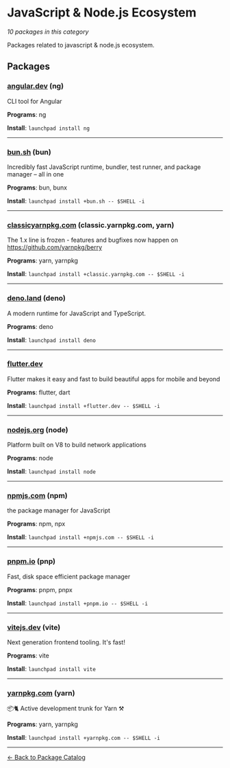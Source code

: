 # JavaScript & Node.js Ecosystem

*10 packages in this category*

Packages related to javascript & node.js ecosystem.

## Packages

### [angular.dev](../packages/angulardev.md) (ng)

CLI tool for Angular

**Programs**: ng

**Install**: `launchpad install ng`

---

### [bun.sh](../packages/bunsh.md) (bun)

Incredibly fast JavaScript runtime, bundler, test runner, and package manager – all in one

**Programs**: bun, bunx

**Install**: `launchpad install +bun.sh -- $SHELL -i`

---

### [classicyarnpkg.com](../packages/classicyarnpkgcom.md) (classic.yarnpkg.com, yarn)

The 1.x line is frozen - features and bugfixes now happen on https://github.com/yarnpkg/berry

**Programs**: yarn, yarnpkg

**Install**: `launchpad install +classic.yarnpkg.com -- $SHELL -i`

---

### [deno.land](../packages/denoland.md) (deno)

A modern runtime for JavaScript and TypeScript.

**Programs**: deno

**Install**: `launchpad install deno`

---

### [flutter.dev](../packages/flutterdev.md)

Flutter makes it easy and fast to build beautiful apps for mobile and beyond

**Programs**: flutter, dart

**Install**: `launchpad install +flutter.dev -- $SHELL -i`

---

### [nodejs.org](../packages/nodejsorg.md) (node)

Platform built on V8 to build network applications

**Programs**: node

**Install**: `launchpad install node`

---

### [npmjs.com](../packages/npmjscom.md) (npm)

the package manager for JavaScript

**Programs**: npm, npx

**Install**: `launchpad install +npmjs.com -- $SHELL -i`

---

### [pnpm.io](../packages/pnpmio.md) (pnp)

Fast, disk space efficient package manager

**Programs**: pnpm, pnpx

**Install**: `launchpad install +pnpm.io -- $SHELL -i`

---

### [vitejs.dev](../packages/vitejsdev.md) (vite)

Next generation frontend tooling. It's fast!

**Programs**: vite

**Install**: `launchpad install vite`

---

### [yarnpkg.com](../packages/yarnpkgcom.md) (yarn)

📦🐈 Active development trunk for Yarn ⚒

**Programs**: yarn, yarnpkg

**Install**: `launchpad install +yarnpkg.com -- $SHELL -i`

---

[← Back to Package Catalog](../package-catalog.md)
